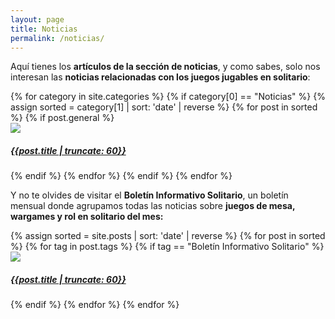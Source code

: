 ```yaml
---
layout: page
title: Noticias
permalink: /noticias/
---
```


Aquí tienes los **artículos de la sección de noticias**, y como sabes, solo nos
interesan las **noticias relacionadas con los juegos jugables en solitario**:


<div class="col-md-12">
<div class="col-md-10">
{% for category in site.categories %}
    {% if category[0] == "Noticias" %}
    {% assign sorted = category[1] | sort: 'date' | reverse %}
    {% for post in sorted %}
    {% if post.general %}
        <div class="image-container">
          <a href="{{site.url}}{{post.url}}">
            <img class="crop-sidebar" src="{{post.imghtml}}">
            <div class="text-block"><h5>{{post.title | truncate: 60}}</h5></div></a>
        </div>
    {% endif %}
    {% endfor %}
    {% endif %}
{% endfor %}
</div>
</div>

<div class="col-md-12"></div>
<div class="col-md-12"></div>
<div class="col-md-12"></div>

Y no te olvides de visitar el **Boletín Informativo Solitario**, un boletín
mensual donde agrupamos todas las noticias sobre **juegos de mesa, wargames y rol
en solitario del mes:**

<div class="col-md-12">
<div class="col-md-10">
{% assign sorted = site.posts | sort: 'date' | reverse %}
{% for post in sorted %}
{% for tag in post.tags %}
{% if  tag == "Boletín Informativo Solitario" %}
    <div class="image-container">
          <a href="{{site.url}}{{post.url}}">
            <img class="crop-sidebar" src="{{post.imghtml}}">
            <div class="text-block"><h5>{{post.title | truncate: 60}}</h5></div></a>
        </div>
{% endif %}
{% endfor %}
{% endfor %}
</div>
</div>
